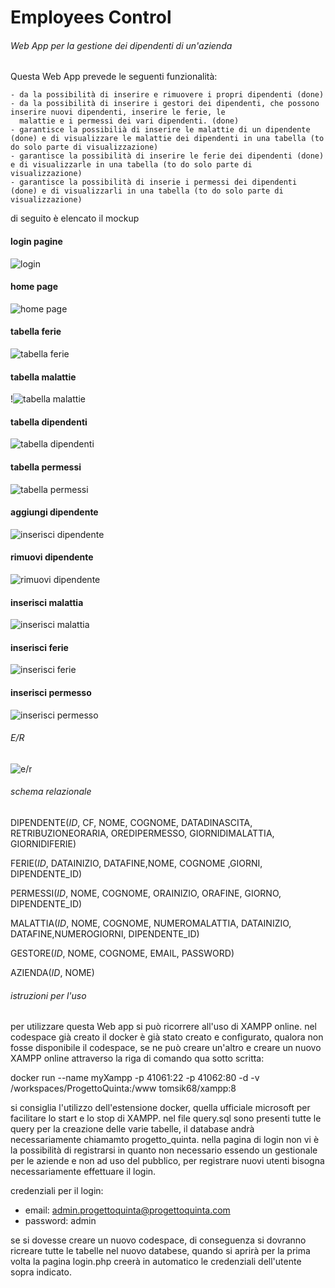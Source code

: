 # Employees Control
###### Web App per la gestione dei dipendenti di un'azienda

Questa Web App prevede le seguenti funzionalità:

	- da la possibilità di inserire e rimuovere i propri dipendenti (done)
 	- da la possibilità di inserire i gestori dei dipendenti, che possono inserire nuovi dipendenti, inserire le ferie, le 		 
	  malattie e i permessi dei vari dipendenti. (done)
	- garantisce la possibilià di inserire le malattie di un dipendente (done) e di visualizzare le malattie dei dipendenti in una tabella (to do solo parte di visualizzazione)
 	- garantisce la possibilità di inserire le ferie dei dipendenti (done) e di visualizzarle in una tabella (to do solo parte di visualizzazione)
	- garantisce la possibilità di inserie i permessi dei dipendenti (done) e di visualizzarli in una tabella (to do solo parte di visualizzazione)

di seguito è elencato il mockup

#### login pagine

![login](immagini/image-1.png)

#### home page
![home page](immagini/image-4.png)

#### tabella ferie
![tabella ferie](immagini/image-5.png)

#### tabella malattie
!![tabella malattie](immagini/image-6.png)

#### tabella dipendenti
![tabella dipendenti](immagini/image-7.png)

#### tabella permessi
![tabella permessi](immagini/image-8.png)

#### aggiungi dipendente
![inserisci dipendente](immagini/image-16.png)

#### rimuovi dipendente
![rimuovi dipendente](immagini/image-10.png)

#### inserisci malattia
![inserisci malattia](immagini/image-12.png)

#### inserisci ferie
![inserisci ferie](immagini/image-13.png)

#### inserisci permesso
![inserisci permesso](immagini/image-15.png)


###### E/R
![e/r](https://github.com/SimoneArzuffi/ProgettoQuinta/assets/101709449/205b5b73-3791-43a1-beeb-36e75baa98fd)


###### schema relazionale

DIPENDENTE(_ID_, CF, NOME, COGNOME, DATADINASCITA, RETRIBUZIONEORARIA, OREDIPERMESSO, GIORNIDIMALATTIA, GIORNIDIFERIE)

FERIE(_ID_, DATAINIZIO, DATAFINE,NOME, COGNOME ,GIORNI, DIPENDENTE_ID)

PERMESSI(_ID_, NOME, COGNOME, ORAINIZIO, ORAFINE, GIORNO, DIPENDENTE_ID)

MALATTIA(_ID_, NOME, COGNOME, NUMEROMALATTIA, DATAINIZIO, DATAFINE,NUMEROGIORNI, DIPENDENTE_ID)

GESTORE(_ID_, NOME, COGNOME, EMAIL, PASSWORD)

AZIENDA(_ID_, NOME)

###### istruzioni per l'uso

per utilizzare questa Web app si può ricorrere all'uso di XAMPP online.
nel codespace già creato il docker è già stato creato e configurato, qualora non fosse disponibile il codespace, se ne può creare un'altro e creare un nuovo XAMPP online attraverso la riga di comando qua sotto scritta:

docker run --name myXampp -p 41061:22 -p 41062:80 -d -v /workspaces/ProgettoQuinta:/www tomsik68/xampp:8

si consiglia l'utilizzo dell'estensione docker, quella ufficiale microsoft per facilitare lo start e lo stop di XAMPP.
nel file query.sql sono presenti tutte le query per la creazione delle varie tabelle, il database andrà necessariamente chiamamto progetto_quinta.
nella pagina di login non vi è la possibilità di registrarsi in quanto non necessario essendo un gestionale per le aziende e non ad uso del pubblico, per registrare nuovi utenti bisogna necessariamente effettuare il login.

credenziali per il login:
- email: admin.progettoquinta@progettoquinta.com
- password: admin

se si dovesse creare un nuovo codespace, di conseguenza si dovranno ricreare tutte le tabelle nel nuovo databese, quando si aprirà per la prima volta la pagina login.php creerà in automatico le credenziali dell'utente sopra indicato.
